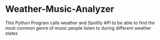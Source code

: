 # Weather-Music-Analyzer
This Python Program calls weather and Spotify API to be able to find the most common genre of music people listen to during different weather states
